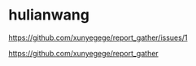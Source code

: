 # hulianwang

https://github.com/xunyegege/report_gather/issues/1

https://github.com/xunyegege/report_gather

